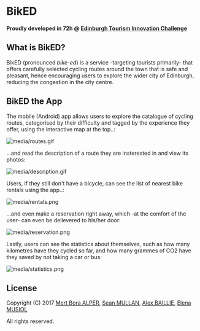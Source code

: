 BikED
=====
__Proudly developed in 72h @ [Edinburgh Tourism Innovation Challenge](https://productforge.io/events/edinburgh-tourism-innovation-challenge/)__

What is BikED?
--------------
BikED (pronounced *bike-ed*) is a service -targeting tourists primarily- that offers carefully selected cycling
routes around the town that is safe and pleasant, hence encouraging users to explore the wider city of Edinburgh,
reducing the congestion in the city centre.

BikED the App
-------------
The mobile (Android) app allows users to explore the catalogue of cycling routes, categorised by their difficulty and tagged by the experience they offer, using the interactive map at the top..:

![media/routes.gif](media/routes.gif)

...and read the description of a route they are insterested in and view its photos:

![media/description.gif](media/description.gif)

Users, if they still don't have a bicycle, can see the list of nearest bike rentals using the app..:

![media/rentals.png](media/rentals.png)

...and even make a reservation right away, which -at the comfort of the user- can even be delievered to his/her door:

![media/reservation.png](media/reservation.png)

Lastly, users can see the statistics about themselves, such as how many kilometres have they cycled so far, and how many
grammes of CO2 have they saved by not taking a car or bus:

![media/statistics.png](media/statistics.png)

License
-------
Copyright (C) 2017  [Mert Bora ALPER](mailto:bora@boramalper.org), [Sean MULLAN](mailto:seanmullan97@outlook.com), [Alex BAILLIE](mailto:asgbaillie@gmail.com), [Elena MUSIOL](mailto:elena_ml@hotmail.de)

All rights reserved.
